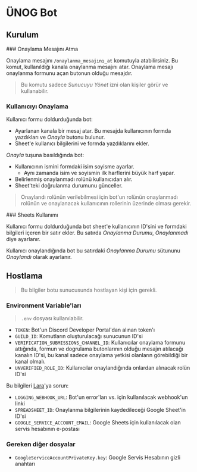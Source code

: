 # ÜNOG Bot

## Kurulum

### Onaylama Mesajını Atma

Onaylama mesajını `/onaylanma_mesajını_at` komutuyla atabilirsiniz. Bu komut, kullanıldığı kanala onaylanma mesajını atar. Onaylama mesajı onaylanma formunu açan butonun olduğu mesajdır.

> Bu komutu sadece _Sunucuyu Yönet_ izni olan kişiler görür ve kullanabilir.

### Kullanıcıyı Onaylama

Kullanıcı formu doldurduğunda bot:
- Ayarlanan kanala bir mesaj atar. Bu mesajda kullanıcının formda yazdıkları ve _Onayla_ butonu bulunur.
- Sheet'e kullanıcı bilgilerini ve formda yazdıklarını ekler.

_Onayla_ tuşuna basıldığında bot:
- Kullanıcının ismini formdaki isim soyisme ayarlar.
    - Aynı zamanda isim ve soyismin ilk harflerini büyük harf yapar.
- Belirlenmiş onaylanmadı rolünü kullanıcıdan alır.
- Sheet'teki doğrulanma durumunu günceller.

> Onaylandı rolünün verilebilmesi için bot'un rolünün onaylanmadı rolünün ve onaylanacak kullanıcının rollerinin üzerinde olması gerekir. 

### Sheets Kullanımı

Kullanıcı formu doldurduğunda bot sheet'e kullanıcının ID'sini ve formdaki bilgileri içeren bir satır ekler. Bu satırda _Onaylanma Durumu_, _Onaylanmadı_ diye ayarlanır.

Kullanıcı onaylandığında bot bu satırdaki _Onaylanma Durumu_ sütununu _Onaylandı_ olarak ayarlanır.

## Hostlama

> Bu bilgiler botu sunucusunda hostlayan kişi için gerekli.

### Environment Variable'ları

> `.env` dosyası kullanılabilir.

- `TOKEN`: Bot'un Discord Developer Portal'dan alınan token'ı
- `GUILD_ID`: Komutların oluşturulacağı sunucunun ID'si
- `VERIFICATION_SUBMISSIONS_CHANNEL_ID`: Kullanıcılar onaylama formunu attığında, formun ve dogrulama butonlarının olduğu mesajın atılacağı kanalın ID'si, bu kanal sadece onaylama yetkisi olanların görebildiği bir kanal olmalı.
- `UNVERIFIED_ROLE_ID`: Kullanıcılar onaylandığında onlardan alınacak rolün ID'si

Bu bilgileri [Lara](https://lara.lv)'ya sorun:
- `LOGGING_WEBHOOK_URL`: Bot'un error'ları vs. için kullanılacak webhook'un linki
- `SPREADSHEET_ID`: Onaylanma bilgilerinin kaydedileceği Google Sheet'in ID'si
- `GOOGLE_SERVICE_ACCOUNT_EMAIL`: Google Sheets için kullanılacak olan servis hesabının e-postası

### Gereken diğer dosyalar

- `GoogleServiceAccountPrivateKey.key`: Google Servis Hesabının gizli anahtarı
